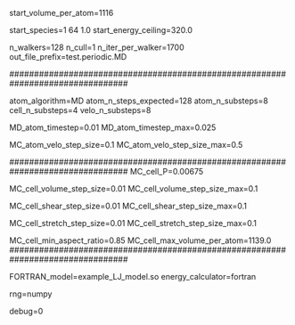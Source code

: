 start_volume_per_atom=1116

start_species=1 64 1.0
start_energy_ceiling=320.0

n_walkers=128
n_cull=1
n_iter_per_walker=1700
out_file_prefix=test.periodic.MD

################################################################################

atom_algorithm=MD
atom_n_steps_expected=128
atom_n_substeps=8
cell_n_substeps=4
velo_n_substeps=8

MD_atom_timestep=0.01
MD_atom_timestep_max=0.025

MC_atom_velo_step_size=0.1
MC_atom_velo_step_size_max=0.5

################################################################################
MC_cell_P=0.00675

MC_cell_volume_step_size=0.01
MC_cell_volume_step_size_max=0.1

MC_cell_shear_step_size=0.01
MC_cell_shear_step_size_max=0.1

MC_cell_stretch_step_size=0.01
MC_cell_stretch_step_size_max=0.1

MC_cell_min_aspect_ratio=0.85
MC_cell_max_volume_per_atom=1139.0
################################################################################

FORTRAN_model=example_LJ_model.so
energy_calculator=fortran

rng=numpy

debug=0
